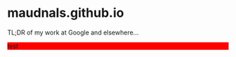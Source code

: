 # maudnals.github.io
TL;DR of my work at Google and elsewhere...

<div style="background-color: red;">
test
</div>
